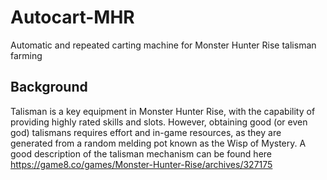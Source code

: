 # Autocart-MHR
Automatic and repeated carting machine for Monster Hunter Rise talisman farming

## Background
Talisman is a key equipment in Monster Hunter Rise, with the capability of providing highly rated skills and slots. However, obtaining good (or even god) talismans requires effort and in-game resources, as they are generated from a random melding pot known as the Wisp of Mystery. A good description of the talisman mechanism can be found here https://game8.co/games/Monster-Hunter-Rise/archives/327175

